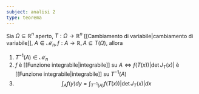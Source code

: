 ```yaml
---
subject: analisi 2
type: teorema
---
```

Sia $\Omega\subseteq\mathbb{R}^n$ aperto, $T:\Omega\to\mathbb{R}^n$ [[Cambiamento di variabile|cambiamento di variabile]], $A\in\mathcal{M}_n,f:A\to\mathbb{R}, A\subseteq T(\Omega)$, allora
1. $T^{-1}(A)\in\mathcal{M}_n$
2. $f$ è [[Funzione integrabile|integrabile]] su $A\iff f(T(x))|\det J_T(x)|$ è [[Funzione integrabile|integrabile]] su $T^{-1}(A)$
3. $$
\int_Af(y)dy=\int_{T^{-1}(A)}f(T(x))|\det J_T(x)|dx
$$
